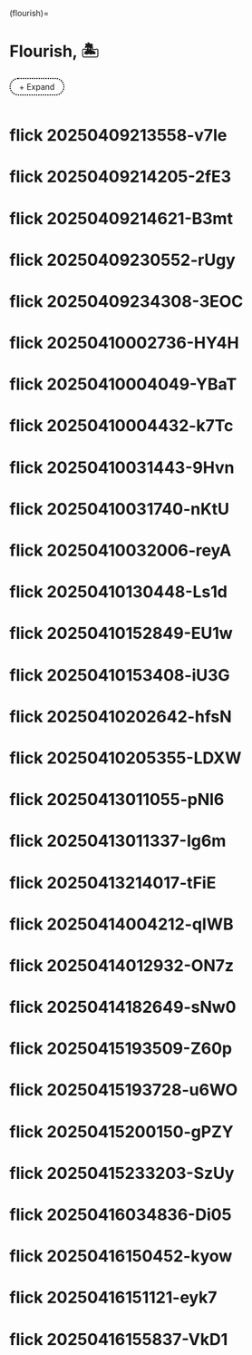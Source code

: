 (flourish)=
# Flourish, 🏝️ 


<style>
  /* Apply styles only to elements with the custom class */
  .custom-details summary {
    list-style: none;  /* Remove default dropdown triangle */
    cursor: pointer;
    font-weight: normal; /* Normal text weight */
    display: inline-block;
    padding: 5px 15px;
    border: 2px dotted black; /* Dotted circle */
    border-radius: 20px; /* Make it rounded */
    text-align: center;
    transition: color 0.3s ease-in-out; /* Smooth transition */
  }

  .custom-details summary:hover {
    color: lightgray; /* Change text color on hover */
  }

  .custom-details summary::-webkit-details-marker {
    display: none; /* Remove marker in WebKit (Chrome, Safari) */
  }
</style>

<details class="custom-details">
  <summary>+ Expand</summary>
  <iframe src="pdfs/s-thesis.pdf" width="100%" height="1000px" style="border:none;"></iframe>
  <blockquote style="border-left: 4px solid #ccc; padding-left: 10px; color: #555;">
    <em>
      <details>
        <summary></summary>
        <ol start="1">
          <li>Pericentral
            <ul>
              <li>jhustata muzaale@icloud.com</li>
              <li>jhutrc muzaale@jhmi.edu</li>
              <li>jhurepos jhurepos@gmail.com</li>
              <li>muzaale muzaale@gmail.com</li>
              <li><code>abikesa abikesa.sh@gmail.com</code></li>
              <li>bernstein amuzaale@gmail.com</li>
              <li>hierarchicalmodels abimereki@outlook.com</li>
            </ul>
            <pre><code># github-recovery-codes.txt for hierarchicalmodels
afa97-9f11f
529c6-3780b
d2c71-3b0d3
3d2d8-93a66
1db1c-bd5f5
0de4a-d5708
f1640-44f4a
b435e-a5a70
6b9df-63b24
a37c3-9fd80
9bbd9-4b85d
4f231-06a76
a7d77-9de5c
1e6ef-e5084
b7f77-cb7a1
2f99c-c8223</code></pre>
          </li>
          <li value="5">Cingulo-Insular</li>
        </ol>
      </details>
    </em>
    <p>--<a href="https://en.wikipedia.org/wiki/Lucina_Uddin">Lucina Uddin</a></p>
  </blockquote>
</details>

<script>
  document.addEventListener("DOMContentLoaded", function() {
    const details = document.querySelector(".custom-details");
    const summary = details.querySelector("summary");
    if (details && summary) {
      details.addEventListener("toggle", function() {
        summary.textContent = details.open ? "- Collapse" : "+ Expand";
      });
    }
  });
</script>

<p></p>
<p></p>


```{bibliography}
```
# flick 20250409213558-v7Ie
# flick 20250409214205-2fE3
# flick 20250409214621-B3mt
# flick 20250409230552-rUgy
# flick 20250409234308-3EOC
# flick 20250410002736-HY4H
# flick 20250410004049-YBaT
# flick 20250410004432-k7Tc
# flick 20250410031443-9Hvn
# flick 20250410031740-nKtU
# flick 20250410032006-reyA
# flick 20250410130448-Ls1d
# flick 20250410152849-EU1w
# flick 20250410153408-iU3G
# flick 20250410202642-hfsN
# flick 20250410205355-LDXW
# flick 20250413011055-pNl6
# flick 20250413011337-Ig6m
# flick 20250413214017-tFiE
# flick 20250414004212-qIWB
# flick 20250414012932-ON7z
# flick 20250414182649-sNw0
# flick 20250415193509-Z60p
# flick 20250415193728-u6WO
# flick 20250415200150-gPZY
# flick 20250415233203-SzUy
# flick 20250416034836-Di05
# flick 20250416150452-kyow
# flick 20250416151121-eyk7
# flick 20250416155837-VkD1
